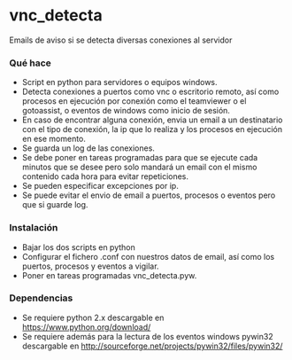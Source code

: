 # vnc_detecta
Emails de aviso si se detecta diversas conexiones al servidor

### Qué hace ###


* Script en python para servidores o equipos windows. 
* Detecta conexiones a puertos como vnc o escritorio remoto, así como procesos en ejecución por conexión como el teamviewer o el gotoassist, o eventos de windows como inicio de sesión. 
* En caso de encontrar alguna conexión, envia un email a un destinatario con el tipo de conexión, la ip que lo realiza y los procesos en ejecución en ese momento.
* Se guarda un log de las conexiones.
* Se debe poner en tareas programadas para que se ejecute cada minutos que se desee pero solo mandará un email con el mismo contenido cada hora para evitar repeticiones.
* Se pueden especificar excepciones por ip.
* Se puede evitar el envio de email a puertos, procesos o eventos pero que si guarde log.

### Instalación ###

* Bajar los dos scripts en python
* Configurar el fichero .conf con nuestros datos de email, así como los puertos, procesos y eventos a vigilar.
* Poner en tareas programadas vnc_detecta.pyw.

### Dependencias ###

* Se requiere python 2.x descargable en https://www.python.org/download/
* Se requiere además para la lectura de los eventos windows pywin32 descargable en http://sourceforge.net/projects/pywin32/files/pywin32/
